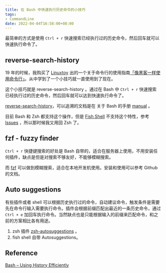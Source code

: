 ```yaml
---
title: 在 Bash 中快速执行历史命令的小技巧
tags:
- CommandLine
date: 2022-04-04T16:58:00+08:00
---
```


最简单的方式是使用 `Ctrl + r` 快速搜索已经执行过的历史命令，然后回车就可以快速执行命令了。

<!--more-->

## reverse-search-history

19 年的时候，我购买了 [Linuxtoy](https://twitter.com/linuxtoy) 出的一个关于命令行的使用指南[「像黑客一样使用命令行」](https://selfhostedserver.com/usingcli-book)。从中学到了一个小技巧就一直使用到了现在。

这个小技巧就是 reverse-search-history 。通过在 Bash 中 `Ctrl + r` 快速搜索已经执行过的历史命令，然后回车就可以达到快速执行命令了。

[reverse-search-history](https://www.gnu.org/software/bash/manual/html_node/Commands-For-History.html)，可以追溯的文档是在 关于 Bash 的手册 [manual](https://www.gnu.org/software/bash/manual/html_node/Bash-History-Facilities.html) 。

目前 Bash 和 Zsh 都支持这个操作，但是 [Fish Shell](https://fishshell.com/) 不支持这个特性，参考 [Issues](https://github.com/fish-shell/fish-shell/issues/602) ，所以那时候我又用回 Zsh 了。

## fzf - fuzzy finder

`Ctrl + r` 快捷键搜索的好处是 Bash 自带的，适合在服务器上使用，不用安装任何插件，缺点是但是对搜索不够友好，不能够模糊搜索。

而 [fzf](https://github.com/junegunn/fzf) 可以做到模糊搜索，适合在本地开发机使用。安装和使用可以参考 Github 的文档。

## Auto suggestions

有些插件或者 shell 可以根据历史执行过的命令，自动建议命令，触发条件是需要先在命令行输入需要执行命令。插件会根据前缀匹配出最近的一条历史命令，通过 `Ctrl + e` 加回车执行命令。当然缺点也是只能根据输入的前缀来匹配命令，和之前的方案相比各有用途。

1. zsh 插件 [zsh-autosuggestions](https://github.com/zsh-users/zsh-autosuggestions) 。
2. fish shell 自带 Autosuggestions。

## Reference

[Bash – Using History Efficiently](https://www.baeldung.com/linux/bash-using-history-efficiently)
